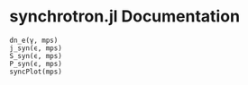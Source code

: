 # synchrotron.jl Documentation

```@docs
dn_e(γ, mps)
j_syn(ϵ, mps)
S_syn(ϵ, mps)
P_syn(ϵ, mps)
syncPlot(mps)
```

